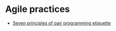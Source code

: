 # Agile practices

- [Seven principles of pair programming etiquette](https://itnext.io/seven-principles-of-pair-programming-etiquette-74a2b3b233b0)
